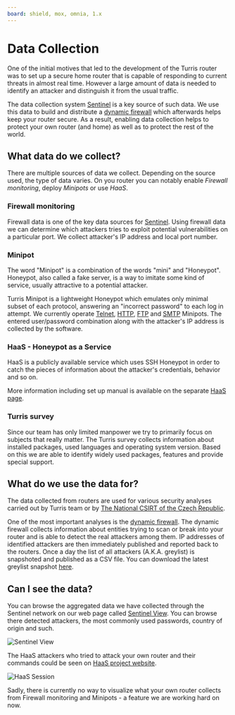 ```yaml
---
board: shield, mox, omnia, 1.x
---
```

# Data Collection

One of the initial motives that led to the development of the Turris router was
to set up a secure home router that is capable of responding to current threats
in almost real time. However a large amount of data is needed to identify an
attacker and distinguish it from the usual traffic.

The data collection system [Sentinel](../apps/sentinel.md) is a key source of
such data. We use this data to build
and distribute a [dynamic firewall](dynfw/collect-dynfw.md) which afterwards
helps keep your router secure.
As a result, enabling data collection helps to protect your own router (and home)
as well as to protect the rest of the world.

## What data do we collect?

There are multiple sources of data we collect. Depending on the source used, the
type of data varies. On you router you can notably enable *Firewall monitoring*,
deploy *Minipots* or use *HaaS*.

### Firewall monitoring

Firewall data is one of the key data sources for [Sentinel](../apps/sentinel.md).
Using firewall data we can determine which attackers tries to exploit potential
vulnerabilities on a particular port. We collect attacker's IP address and local
port number.

### Minipot

The word "Minipot" is a combination of the words "mini" and "Honeypot".
Honeypot, also called a fake server, is a way to imitate some kind of service,
usually attractive to a potential attacker.

Turris Minipot is a lightweight Honeypot which emulates only minimal subset of
each protocol, answering an "incorrect password" to each log in attempt. We
currently operate [Telnet](https://en.wikipedia.org/wiki/Telnet),
[HTTP](https://en.wikipedia.org/wiki/Hypertext_Transfer_Protocol),
[FTP](https://en.wikipedia.org/wiki/File_Transfer_Protocol) and
[SMTP](https://en.wikipedia.org/wiki/Simple_Mail_Transfer_Protocol)
Minipots. The entered user/password combination along with the attacker's IP
address is collected by the software.

### HaaS - Honeypot as a Service

HaaS is a publicly available service which uses SSH Honeypot in order to catch
the pieces of information about the attacker's credentials, behavior and so on.

More information including set up manual is available on the separate
[HaaS page](haas.md).

### Turris survey

Since our team has only limited manpower we try to primarily focus
on subjects that really matter. The Turris survey collects information about
installed packages, used languages and operating system version. Based on this
we are able to identify widely used packages, features and provide special
support.

## What do we use the data for?

The data collected from	routers are used for various security analyses
carried out by Turris team or by
[The National CSIRT of the Czech Republic](https://csirt.cz/en/).

One of the most important analyses is the
[dynamic firewall](dynfw/collect-dynfw.md). The dynamic firewall
collects information about entities trying to scan or break into your router and
is able to detect the real attackers among them. IP addresses of identified
attackers are then immediately published and reported back to the routers.
Once a day the list of all attackers (A.K.A. greylist) is snapshoted and
published as a CSV file. You can download the latest greylist snapshot
[here](https://view.sentinel.turris.cz/greylist-data/).

## Can I see the data?

You can browse the aggregated data we have collected through the Sentinel
network on our web page called [Sentinel View](https://view.sentinel.turris.cz/).
You can browse there detected attackers, the most commonly used passwords,
country of origin and such.

![Sentinel View](sview.png)

The HaaS attackers who tried to attack your own router and their commands
could be seen on [HaaS project website](https://haas.nic.cz).

![HaaS Session](haas-session.png)

Sadly, there is currently no way to visualize what your own router collects from
Firewall monitoring and Minipots - a feature we are working hard on now.
